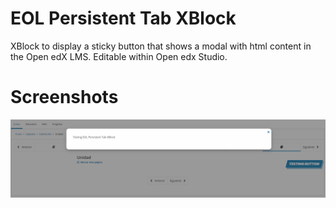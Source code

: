 
# EOL Persistent Tab XBlock
XBlock to display a sticky button that shows a modal with html content in the Open edX LMS. Editable within Open edx Studio.

# Screenshots
![Screenshot-example](eolpersistenttab/examples/09-09-2019.png?style=center)
